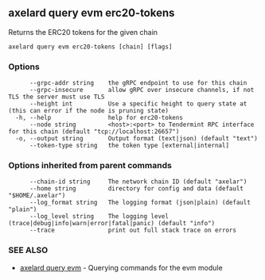 ## axelard query evm erc20-tokens

Returns the ERC20 tokens for the given chain

```
axelard query evm erc20-tokens [chain] [flags]
```

### Options

```
      --grpc-addr string    the gRPC endpoint to use for this chain
      --grpc-insecure       allow gRPC over insecure channels, if not TLS the server must use TLS
      --height int          Use a specific height to query state at (this can error if the node is pruning state)
  -h, --help                help for erc20-tokens
      --node string         <host>:<port> to Tendermint RPC interface for this chain (default "tcp://localhost:26657")
  -o, --output string       Output format (text|json) (default "text")
      --token-type string   the token type [external|internal]
```

### Options inherited from parent commands

```
      --chain-id string     The network chain ID (default "axelar")
      --home string         directory for config and data (default "$HOME/.axelar")
      --log_format string   The logging format (json|plain) (default "plain")
      --log_level string    The logging level (trace|debug|info|warn|error|fatal|panic) (default "info")
      --trace               print out full stack trace on errors
```

### SEE ALSO

- [axelard query evm](axelard_query_evm.md) - Querying commands for the evm module
